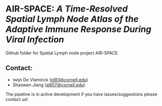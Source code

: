 # **AIR-SPACE:** ***A Time-Resolved Spatial Lymph Node Atlas of the Adaptive Immune Response During Viral Infection***
Github folder for Spatial Lymph node project AIR-SPACE


## Contact:
- Iwijn De Vlaminck (id93@cornell.edu)
- Shaowen Jiang (sj657@cornell.edu)

The pipeline is in active development if you have issues/suggestions please contact us! 
